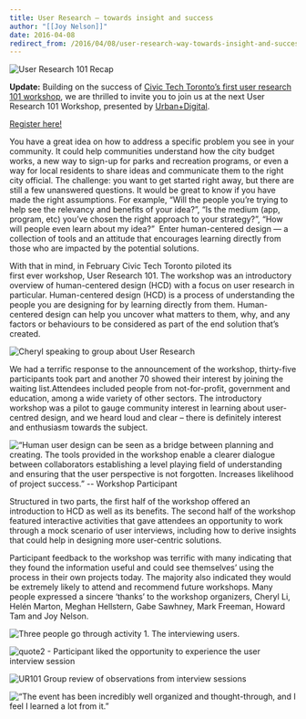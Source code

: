 ```yaml
---
title: User Research – towards insight and success
author: "[[Joy Nelson]]"
date: 2016-04-08
redirect_from: /2016/04/08/user-research-way-towards-insight-and-success/
---
```

![User Research 101 Recap](/assets/images/posts/user-research-101-recap/recap.png)

**Update:** Building on the success of [Civic Tech Toronto’s first user research 101 workshop](https://civictech.ca/2016/04/08/user-research-way-towards-insight-and-success/), we are thrilled to invite you to join us at the next User Research 101 Workshop, presented by [Urban+Digital](http://urbandigital.ca/). 

[Register here!](http://ur101workshop.eventbrite.ca/)

You have a great idea on how to address a specific problem you see in your community. It could help communities understand how the city budget works, a new way to sign-up for parks and recreation programs, or even a way for local residents to share ideas and communicate them to the right city official. The challenge: you want to get started right away, but there are still a few unanswered questions. It would be great to know if you have made the right assumptions. For example, “Will the people you’re trying to help see the relevancy and benefits of your idea?”, “Is the medium (app, program, etc) you’ve chosen the right approach to your strategy?”, “How will people even learn about my idea?”  Enter human-centered design — a collection of tools and an attitude that encourages learning directly from those who are impacted by the potential solutions.

With that in mind, in February Civic Tech Toronto piloted its first ever workshop, User Research 101. The workshop was an introductory overview of human-centered design (HCD) with a focus on user research in particular. Human-centered design (HCD) is a process of understanding the people you are designing for by learning directly from them. Human-centered design can help you uncover what matters to them, why, and any factors or behaviours to be considered as part of the end solution that’s created.

![Cheryl speaking to group about User Research](/assets/images/posts/user-research-101-recap/Cheryl_speaking_UR101.jpg)

We had a terrific response to the announcement of the workshop, thirty-five participants took part and another 70 showed their interest by joining the waiting list.Attendees included people from not-for-profit, government and education, among a wide variety of other sectors. The introductory workshop was a pilot to gauge community interest in learning about user-centred design, and we heard loud and clear – there is definitely interest and enthusiasm towards the subject.

![“Human user design can be seen as a bridge between planning and creating. The tools provided in the workshop enable a clearer dialogue between collaborators establishing a level playing field of understanding and ensuring that the user perspective is not forgotten. Increases likelihood of project success.” -- Workshop Participant](/assets/images/posts/user-research-101-recap/quote1.png)

Structured in two parts, the first half of the workshop offered an introduction to HCD as well as its benefits. The second half of the workshop featured interactive activities that gave attendees an opportunity to work through a mock scenario of user interviews, including how to derive insights that could help in designing more user-centric solutions.

Participant feedback to the workshop was terrific with many indicating that they found the information useful and could see themselves’ using the process in their own projects today. The majority also indicated they would be extremely likely to attend and recommend future workshops. Many people expressed a sincere ‘thanks’ to the workshop organizers, Cheryl Li, Helén Marton, Meghan Hellstern, Gabe Sawhney, Mark Freeman, Howard Tam and Joy Nelson.

![Three people go through activity 1. The interviewing users.](/assets/images/posts/user-research-101-recap/Interview-activity-in-groups.jpg)

![quote2 - Participant liked the opportunity to experience the user interview session](/assets/images/posts/user-research-101-recap/quote2.png)

![UR101 Group review of observations from interview sessions](/assets/images/posts/user-research-101-recap/Group-reviews-observations.jpg)

![“The event has been incredibly well organized and thought-through, and I feel I learned a lot from it.”](/assets/images/posts/user-research-101-recap/quote3.png)
